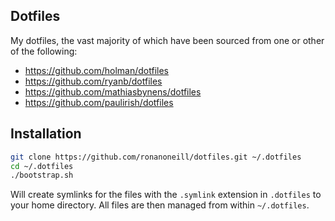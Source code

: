 ## Dotfiles

My dotfiles, the vast majority of which have been sourced from one or other of the following:

 - https://github.com/holman/dotfiles
 - https://github.com/ryanb/dotfiles
 - https://github.com/mathiasbynens/dotfiles
 - https://github.com/paulirish/dotfiles

## Installation

```sh
git clone https://github.com/ronanoneill/dotfiles.git ~/.dotfiles
cd ~/.dotfiles
./bootstrap.sh
```

Will create symlinks for the files with the `.symlink` extension in `.dotfiles` to your home
directory. All files are then managed from within `~/.dotfiles`.